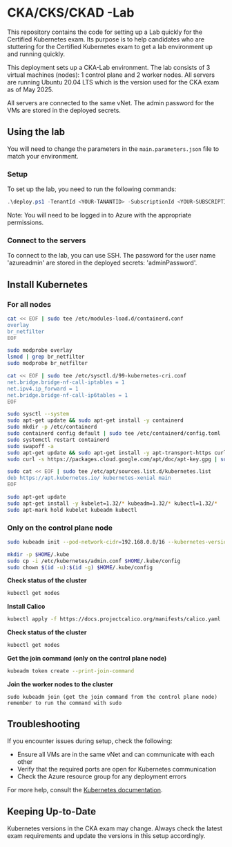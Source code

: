 # CKA/CKS/CKAD -Lab

This repository contains the code for setting up a Lab quickly for the Certified Kubernetes exam. Its purpose is to help candidates who are stuttering for the Certified Kubernetes exam to get a lab environment up and running quickly.

This deployment sets up a CKA-Lab environment. The lab consists of 3 virtual machines (nodes): 1 control plane and 2 worker nodes. All servers are running Ubuntu 20.04 LTS which is the version used for the CKA exam as of May 2025.

All servers are connected to the same vNet. The admin password for the VMs are stored in the deployed secrets.

## Using the lab

You will need to change the parameters in the `main.parameters.json` file to match your environment.

### Setup

To set up the lab, you need to run the following commands:

```PowerShell
.\deploy.ps1 -TenantId <YOUR-TANANTID> -SubscriptionId <YOUR-SUBSCRIPTIONID>
```

Note: You will need to be logged in to Azure with the appropriate permissions.

### Connect to the servers

To connect to the lab, you can use SSH. The password for the user name 'azureadmin' are stored in the deployed secrets: 'adminPassword'.

## Install Kubernetes

### For all nodes 

```bash
cat << EOF | sudo tee /etc/modules-load.d/containerd.conf
overlay
br_netfilter
EOF

sudo modprobe overlay
lsmod | grep br_netfilter
sudo modprobe br_netfilter

cat << EOF | sudo tee /etc/sysctl.d/99-kubernetes-cri.conf
net.bridge.bridge-nf-call-iptables = 1
net.ipv4.ip_forward = 1
net.bridge.bridge-nf-call-ip6tables = 1
EOF

sudo sysctl --system
sudo apt-get update && sudo apt-get install -y containerd
sudo mkdir -p /etc/containerd
sudo containerd config default | sudo tee /etc/containerd/config.toml
sudo systemctl restart containerd
sudo swapoff -a
sudo apt-get update && sudo apt-get install -y apt-transport-https curl
sudo curl -s https://packages.cloud.google.com/apt/doc/apt-key.gpg | sudo apt-key add -

sudo cat << EOF | sudo tee /etc/apt/sources.list.d/kubernetes.list
deb https://apt.kubernetes.io/ kubernetes-xenial main
EOF

sudo apt-get update
sudo apt-get install -y kubelet=1.32/* kubeadm=1.32/* kubectl=1.32/*
sudo apt-mark hold kubelet kubeadm kubectl
```
### Only on the control plane node

```bash
sudo kubeadm init --pod-network-cidr=192.168.0.0/16 --kubernetes-version=1.32.0

mkdir -p $HOME/.kube
sudo cp -i /etc/kubernetes/admin.conf $HOME/.kube/config
sudo chown $(id -u):$(id -g) $HOME/.kube/config
```

**Check status of the cluster**
```bash 
kubectl get nodes
```
**Install Calico**

```bash 
kubectl apply -f https://docs.projectcalico.org/manifests/calico.yaml
```
**Check status of the cluster**

```bash
kubectl get nodes
```

**Get the join command (only on the control plane node)**

```bash
kubeadm token create --print-join-command
```

**Join the worker nodes to the cluster**
```
sudo kubeadm join (get the join command from the control plane node)
remember to run the command with sudo
```

## Troubleshooting

If you encounter issues during setup, check the following:

- Ensure all VMs are in the same vNet and can communicate with each other
- Verify that the required ports are open for Kubernetes communication
- Check the Azure resource group for any deployment errors

For more help, consult the [Kubernetes documentation](https://kubernetes.io/docs/setup/).

## Keeping Up-to-Date

Kubernetes versions in the CKA exam may change. Always check the latest exam requirements and update the versions in this setup accordingly.
